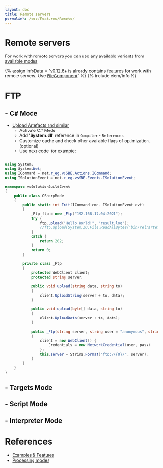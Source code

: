 ```yaml
---
layout: doc
title: Remote servers
permalink: /doc/Features/Remote/
---
```

# Remote servers

For work with remote servers you can use any available variants from [available modes](../../Modes/)

{% assign infoData = "[v0.12.6+](/Changelist/) is already contains features for work with remote servers. Use [FileComponent](../../Scripts/SBE-Scripts/Components/FileComponent/#remote)" %}
{% include elem/info %}

# FTP

## - C# Mode

* [Upload Artefacts and similar](../../Modes/CSharp/#ftp-upload-artefacts-and-similar)
    * Activate C# Mode
    * Add **'System.dll'** reference in `Compiler` - `References`
    * Customize cache and check other available flags of optimization. (optional)
    * Use next code, for example:

```csharp 

using System;
using System.Net;
using ICommand = net.r_eg.vsSBE.Actions.ICommand;
using ISolutionEvent = net.r_eg.vsSBE.Events.ISolutionEvent;

namespace vsSolutionBuildEvent
{
    public class CSharpMode
    {
        public static int Init(ICommand cmd, ISolutionEvent evt)
        {
            _Ftp ftp = new _Ftp("192.168.17.04:2021");
            try {
                ftp.upload("Hello World!", "result.log");
                //ftp.upload(System.IO.File.ReadAllBytes("bin/rel/artefact.data"), "01.data");
            }
            catch {
                return 202;
            }
            return 0;
        }
        
        private class _Ftp
        {
            protected WebClient client;
            protected string server;
    
            public void upload(string data, string to)
            {
                client.UploadString(server + to, data);
            }
    
            public void upload(byte[] data, string to)
            {
                client.UploadData(server + to, data);
            }
    
            public _Ftp(string server, string user = "anonymous", string pass = "")
            {
                client = new WebClient() {
                    Credentials = new NetworkCredential(user, pass)
                };
                this.server = String.Format("ftp://{0}/", server);
            }
        }
    }
}
```

## - Targets Mode

## - Script Mode

## - Interpreter Mode


# References

* [Examples & Features](../../Examples/)
* [Processing modes](../../Modes/)